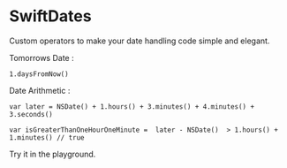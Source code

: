 SwiftDates
===================
Custom operators to make your date handling code simple and elegant.

Tomorrows Date :

    1.daysFromNow()

Date Arithmetic :

    var later = NSDate() + 1.hours() + 3.minutes() + 4.minutes() + 3.seconds()
    
    var isGreaterThanOneHourOneMinute =  later - NSDate()  > 1.hours() + 1.minutes() // true

Try it in the playground. 
